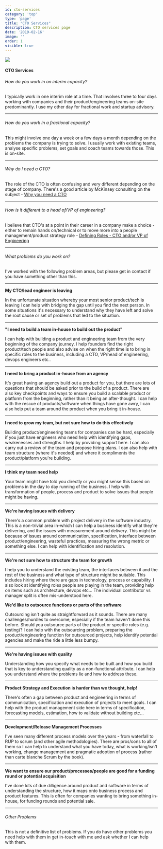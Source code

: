 ```yaml
---
id: cto-services
category: 'top'
type: 'page'
title: "CTO Services"
description: CTO services page
date: '2019-02-16'
image: ''
order: 1
visible: true
---
```


![](../cto.png)


#### CTO Services

###### How do you work in an interim capacity?
I typically work in one interim role at a time.  That involves three to four days working with companies and their product/engineering teams on-site predominantly.  I use my other day for fractional work and startup advisory.

--- 

###### How do you work in a fractional capacity?

This might involve one day a week or a few days a month depending on the problems the company is trying to solve.  I usually work with existing teams, analyse specific problems, set goals and coach teams towards those.  This is on-site.

--- 

###### Why do I need a CTO?

The role of the CTO is often confusing and very different depending on the stage of company. There's a good article by McKinsey consulting on the subject - [Why you need a CTO](https://www.mckinsey.com/business-functions/operations/our-insights/why-you-need-a-cto-and-how-to-make-her-successful)

---

###### How is it different to a head of/VP of engineering?

I believe that CTO's at a point in their career in a company make a choice - either to remain hands on/technical or to move more into a people management/product strategy role - [Defining Roles - CTO and/or VP of Engineering](https://medium.com/engineering-leadership/defining-roles-cto-and-or-vp-engineering-f1c7563643a3)

--- 

###### What problems do you work on?

I've worked with the following problem areas, but please get in contact if you have something other than this.

---
**My CTO/lead engineer is leaving**

In the unfortunate situation whereby your most senior product/tech is leaving I can help with bridging the gap until you find the next person.  In some situations it's necessary to understand why they have left and solve the root cause or set of problems that led to the situation.  

--- 

**"I need to build a team in-house to build out the product"**

I can help with building a product and engineering team from the very beginning of the company journey.  I help founders find the right product/tech people and also advise on when the right time is to bring in specific roles to the business, including a CTO, VP/head of engineering, devops engineers etc..

--- 

**I need to bring a product in-house from an agency**

It's great having an agency build out a product for you, but there are lots of questions that should be asked prior to the build of a product.  There are also key checkpoints and ways to ensure you build a scalable product or platform from the beginning, rather than it being an after-thought.  I can help with the rescue of products/software when things have gone awry, I can also help put a team around the product when you bring it in-house.

--- 

**I need to grow my team, but not sure how to do this effectively**

Building product/engineering teams for companies can be hard, especially if you just have engineers who need help with identifying gaps, weakenesses and strengths. I help by providing support here.  I can also carry out a review of the team and propose hiring plans.  I can also help with team structure (where it's needed) and where it compliments the product/platform you're building.

--- 

**I think my team need help**

Your team might have told you directly or you might sense this based on problems in the day to day running of the business.  I help with transformation of people, process and product to solve issues that people might be having.

--- 

**We're having issues with delivery**

There's a common problem with project delivery in the software industry.  This is a non-trivial area in-which I can help a business identify what they're delivering, and the issues with measurement around delivery.  This might be because of issues around communication, specification, interface between product/engineering, wasteful practices, measuring the wrong metric or something else.  I can help with identification and resolution. 

--- 

**We're not sure how to structure the team for growth**

I help you to understand the existing team, the interfaces between it and the rest of the business and what type of structure might be suitable.  This includes hiring where there are gaps in technology, process or capability.  I also look at identifying roles people are playing in the team, providing help on items such
as architecture, devops etc...  The individual contributor vs manager split is often mis-understood here.

**We'd like to outsource functions or parts of the software**

Outsourcing isn't quite as straightforward as it sounds.  There are many challenges/hurdles to overcome, especially if the team haven't done this before.  Should you outsource parts of the product or specific roles (e.g. testing)?  I can help with the outsourcing problem, preparing the product/engineering function for outsourced projects, help identify potential agencies and make the ride a little less bumpy.

---

**We're having issues with quality**

Understanding how you specify what needs to be built and how you build that is key to understanding quality as a non-functional attribute.  I can help you understand where the problems lie and how to address these.

---

**Product Strategy and Execution is harder than we thought, help!**

There's often a gap between product and engineering in terms of communication, specification and execution of projects to meet goals.  I can help with the product management side here in terms of specification, forecasting models, estimation, how to validate without building etc...

---

**Development/Release Management Processes**

I've seen many different process models over the years - from waterfall to RUP to scrum (and other agile methodologies).  There are pros/cons to all of them so I can help to understand what you have today, what is working/isn't working, change management and pragmatic adoption of process (rather than carte blanche Scrum by the book).

---

**We want to ensure our product/processes/people are good for a funding round or potential acquisition**

I've done lots of due dilligence around product and software in terms of understanding the structure, how it maps onto business process and product features.  This is often for companies wanting to bring something in-house, for funding rounds and potential sale.

---

###### Other Problems

This is not a definitive list of problems.  If you do have other problems you need help with them in get in-touch with me and ask whether I can help with them.  